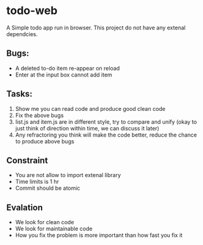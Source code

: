 # todo-web
A Simple todo app run in browser. This project do not have any extenal dependcies.

## Bugs:

- A deleted to-do item re-appear on reload
- Enter at the input box cannot add item

## Tasks:

1. Show me you can read code and produce good clean code
2. Fix the above bugs
3. list.js and item.js are in different style, try to compare and unify
   (okay to just think of direction within time, we can discuss it later)
4. Any refractoring you think will make the code better,
   reduce the chance to produce above bugs

## Constraint

- You are not allow to import extenal library
- Time limits is 1 hr
- Commit should be atomic

## Evalation

- We look for clean code
- We look for maintainable code
- How you fix the problem is more important than how fast you fix it
